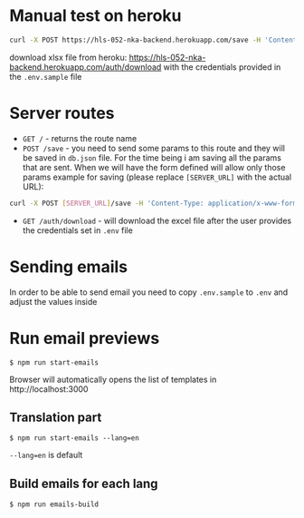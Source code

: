 # Manual test on heroku

```Bash
curl -X POST https://hls-052-nka-backend.herokuapp.com/save -H 'Content-Type: application/x-www-form-urlencoded' -H 'cache-control: no-cache' -d 'name=Alex&email=alu%40panter.ch'
```
download xlsx file from heroku: https://hls-052-nka-backend.herokuapp.com/auth/download with the credentials provided in the `.env.sample` file

# Server routes

- `GET /` - returns the route name
- `POST /save` - you need to send some params to this route and they will be saved in `db.json` file. For the time being i am saving all the params that are sent. When we will have the form defined will allow only those params
example for saving (please replace `[SERVER_URL]` with the actual URL):
```bash
curl -X POST [SERVER_URL]/save -H 'Content-Type: application/x-www-form-urlencoded' -H 'cache-control: no-cache' -d 'name=Alex&email=alu%2B2%40panter.ch'
```
- `GET /auth/download` - will download the excel file after the user provides the credentials set in `.env` file

# Sending emails

In order to be able to send email you need to copy `.env.sample` to `.env` and adjust the values inside

# Run email previews
```
$ npm run start-emails
```

Browser will automatically opens the list of templates in http://localhost:3000

## Translation part
```
$ npm run start-emails --lang=en
```

`--lang=en` is default

## Build emails for each lang
```
$ npm run emails-build
```